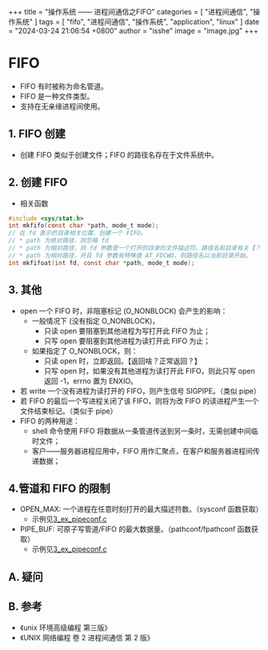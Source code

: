 +++
title = "操作系统 —— 进程间通信之FIFO"
categories = [ "进程间通信", "操作系统" ]
tags = [ "fifo", "进程间通信", "操作系统", "application", "linux" ]
date = "2024-03-24 21:06:54 +0800"
author = "isshe"
image = "image.jpg"
+++


# FIFO
* FIFO 有时被称为命名管道。
* FIFO 是一种文件类型。
* 支持在无亲缘进程间使用。

## 1. FIFO 创建
* 创建 FIFO 类似于创建文件；FIFO 的路径名存在于文件系统中。

## 2. 创建 FIFO
* 相关函数
```c
#include <sys/stat.h>
int mkfifo(const char *path, mode_t mode);
// 在 fd 表示的目录相关位置，创建一个 FIFO。
// * path 为绝对路径，则忽略 fd
// * path 为相对路径，则 fd 参数是一个打开的目录的文件描述符。路径名和目录有关【？？？】
// * path 为相对路径，并且 fd 参数有特殊值 AT_FDCWD，则路径名以当前目录开始。
int mkfifoat(int fd, const char *path, mode_t mode);
```

## 3. 其他
* open 一个 FIFO 时，非阻塞标记 (O_NONBLOCK) 会产生的影响：
    * 一般情况下 (没有指定 O_NONBLOCK)，
        * 只读 open 要阻塞到其他进程为写打开此 FIFO 为止；
        * 只写 open 要阻塞到其他进程为读打开此 FIFO 为止；
    * 如果指定了 O_NONBLOCK，则：
        * 只读 open 时，立即返回。【返回啥？正常返回？】
        * 只写 open 时，如果没有其他进程为读打开此 FIFO，则此只写 open 返回 -1，errno 置为 ENXIO。
* 若 write 一个没有进程为读打开的 FIFO，则产生信号 SIGPIPE。（类似 pipe）
* 若 FIFO 的最后一个写进程关闭了该 FIFO，则将为改 FIFO 的读进程产生一个文件结束标记。（类似于 pipe）
* FIFO 的两种用途：
    * shell 命令使用 FIFO 将数据从一条管道传送到另一条时，无需创建中间临时文件；
    * 客户——服务器进程应用中，FIFO 用作汇聚点，在客户和服务器进程间传递数据；

## 4.管道和 FIFO 的限制
* OPEN_MAX: 一个进程在任意时刻打开的最大描述符数。（sysconf 函数获取）
    * 示例见[3_ex_pipeconf.c](Examples/3_ex_pipeconf.c)
* PIPE_BUF: 可原子写管道/FIFO 的最大数据量。（pathconf/fpathconf 函数获取）
    * 示例见[3_ex_pipeconf.c](Examples/3_ex_pipeconf.c)

## A. 疑问

## B. 参考
* 《unix 环境高级编程 第三版》
* 《UNIX 网络编程 卷 2 进程间通信 第 2 版》

